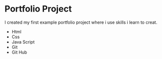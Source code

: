 # Portfolio Project

I created my first example portfolio project where i use skills i learn to creat.

+ Html
+ Css
+ Java Script
+ Git
+ Git Hub

